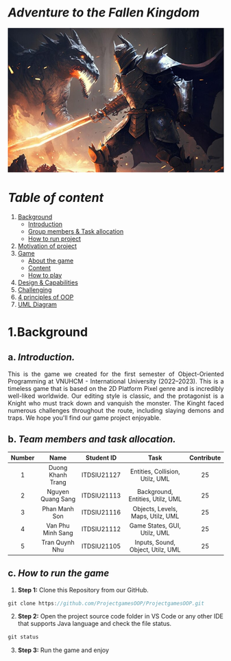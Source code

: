 # **_Adventure to the Fallen Kingdom_**
<p>
<div text-align="center">
<img src="res\report\new_postergame.png" alt="">
</div>
</p>

# **_Table of content_**
1. [Background](#Background)
   - [Introduction](#introduction)
   - [Group members & Task allocation](#Group_members&Task_allocation)
   - [How to run project](#how-to-run-project)
2. [Motivation of project](#Motivation_of_project)
3. [Game](#Game)
   - [About the game](#About-the-game)
   - [Content](#Content)
   - [How to play](#how-to-play)
4. [Design & Capabilities](#Design-&-Capabilities)
5. [Challenging](#Challenging)
6. [4 principles of OOP](#Related-to-the-4-principles-of-OOP)
7. [UML Diagram](#UML-Diagram)

# **1.Background**
## a. _Introduction._
<div style = "text-align: justify"><p>
This is the game we created for the first semester of Object-Oriented Programming at VNUHCM - International University (2022–2023). This is a timeless game that is based on the 2D Platform Pixel genre and is incredibly well-liked worldwide. Our editing style is classic, and the protagonist is a Knight who must track down and vanquish the monster. The Kinght faced numerous challenges throughout the route, including slaying demons and traps. We hope you'll find our game project enjoyable.</p>
</div>

## b. _Team members and task allocation._
| Number |   Name   | Student ID | Task | Contribute|
| :----: | :------: | :--------: |:----------------------------------------------:|:------------:|
|   1    |   Duong Khanh Trang   |   ITDSIU21127  |Entities, Collision, Utilz, UML   |      25      |
|   2    |   Nguyen Quang Sang   |   ITDSIU21113  |Background, Entities, Utilz, UML  |      25      |
|   3    |   Phan Manh Son       |   ITDSIU21116  |Objects, Levels, Maps, Utilz, UML |      25      |
|   4    |   Van Phu Minh Sang   |   ITDSIU21112  |Game States, GUI, Utilz, UML      |      25      |
|   5    |   Tran Quynh Nhu      |   ITDSIU21105  |Inputs, Sound, Object, Utilz, UML |      25      |

## c. _How to run the game_

1. **Step 1:** Clone this Repository from our GitHub.
```c
git clone https://github.com/ProjectgamesOOP/ProjectgamesOOP.git
```
2. **Step 2:** Open the project source code folder in VS Code or any other IDE that supports Java language and check the file status.
```c
git status
```
3. **Step 3:** Run the game and enjoy
